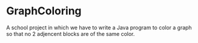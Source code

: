 # GraphColoring

A school project in which we have to write a Java program to color a graph so that no 2 adjencent blocks are of the same color.
